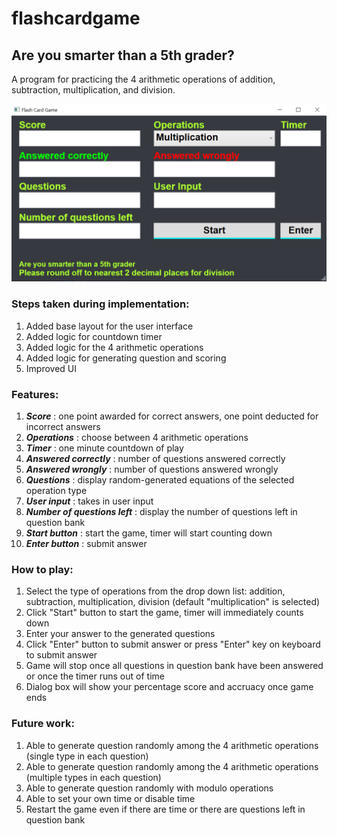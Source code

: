 # flashcardgame

## Are you smarter than a 5th grader?

A program for practicing the 4 arithmetic operations of addition, subtraction, multiplication, and division.

![alt text](https://github.com/wjlingg/flashcardgame/blob/master/image.png?raw=true)

### Steps taken during implementation:

1) Added base layout for the user interface
2) Added logic for countdown timer
3) Added logic for the 4 arithmetic operations
4) Added logic for generating question and scoring
5) Improved UI

### Features:

1) ***Score*** : one point awarded for correct answers, one point deducted for incorrect answers
2) ***Operations*** : choose between 4 arithmetic operations
3) ***Timer*** : one minute countdown of play
4) ***Answered correctly*** : number of questions answered correctly
5) ***Answered wrongly*** : number of questions answered wrongly
6) ***Questions*** : display random-generated equations of the selected operation type
7) ***User input*** : takes in user input
8) ***Number of questions left*** : display the number of questions left in question bank
9) ***Start button*** : start the game, timer will start counting down
10) ***Enter button*** : submit answer

### How to play:

1) Select the type of operations from the drop down list: addition, subtraction, multiplication, division (default "multiplication" is selected)
2) Click "Start" button to start the game, timer will immediately counts down
3) Enter your answer to the generated questions
4) Click "Enter" button to submit answer or press "Enter" key on keyboard to submit answer
5) Game will stop once all questions in question bank have been answered or once the timer runs out of time
6) Dialog box will show your percentage score and accruacy once game ends

### Future work:

1) Able to generate question randomly among the 4 arithmetic operations (single type in each question)
2) Able to generate question randomly among the 4 arithmetic operations (multiple types in each question)
3) Able to generate question randomly with modulo operations
4) Able to set your own time or disable time
5) Restart the game even if there are time or there are questions left in question bank
